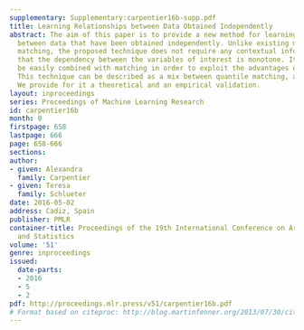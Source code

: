 ```yaml
---
supplementary: Supplementary:carpentier16b-supp.pdf
title: Learning Relationships between Data Obtained Independently
abstract: The aim of this paper is to provide a new method for learning the relationships
  between data that have been obtained independently. Unlike existing methods like
  matching, the proposed technique does not require any contextual information, provided
  that the dependency between the variables of interest is monotone. It can therefore
  be easily combined with matching in order to exploit the advantages of both methods.
  This technique can be described as a mix between quantile matching, and deconvolution.
  We provide for it a theoretical and an empirical validation.
layout: inproceedings
series: Proceedings of Machine Learning Research
id: carpentier16b
month: 0
firstpage: 658
lastpage: 666
page: 658-666
sections: 
author:
- given: Alexandra
  family: Carpentier
- given: Teresa
  family: Schlueter
date: 2016-05-02
address: Cadiz, Spain
publisher: PMLR
container-title: Proceedings of the 19th International Conference on Artificial Intelligence
  and Statistics
volume: '51'
genre: inproceedings
issued:
  date-parts:
  - 2016
  - 5
  - 2
pdf: http://proceedings.mlr.press/v51/carpentier16b.pdf
# Format based on citeproc: http://blog.martinfenner.org/2013/07/30/citeproc-yaml-for-bibliographies/
---
```

